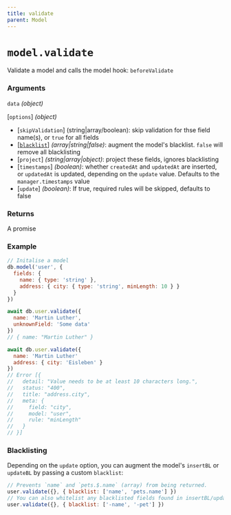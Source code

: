 ```yaml
---
title: validate
parent: Model
---
```


# `model.validate`

Validate a model and calls the model hook: `beforeValidate`


### Arguments

`data` *(object)*

[`options`] *(object)*

- [`skipValidation`] (string\|array\/boolean): skip validation for thse field name(s), or `true` for all fields
- [[`blacklist`](#blacklisting)] *(array\|string\|false)*: augment the model's blacklist. `false` will remove all blacklisting
- [`project`] *(string\|array\|object)*: project these fields, ignores blacklisting
- [`timestamps`] *(boolean)*: whether `createdAt` and `updatedAt` are inserted, or `updatedAt` is updated, depending on the `update` value. Defaults to the `manager.timestamps` value
- [`update`] *(boolean)*: If true, required rules will be skipped, defaults to false

### Returns

A promise

### Example

```js
// Initalise a model
db.model('user', {
  fields: {
    name: { type: 'string' },
    address: { city: { type: 'string', minLength: 10 } }
  }
})

await db.user.validate({
  name: 'Martin Luther',
  unknownField: 'Some data'
})
// { name: "Martin Luther" }

await db.user.validate({
  name: 'Martin Luther'
  address: { city: 'Eisleben' }
})
// Error [{
//   detail: "Value needs to be at least 10 characters long.",
//   status: "400",
//   title: "address.city",
//   meta: {
//     field: "city",
//     model: "user",
//     rule: "minLength"
//   }
// }]
```

### Blacklisting

Depending on the `update` option, you can augment the model's `insertBL` or `updateBL` by passing a custom `blacklist`:

```js
// Prevents `name` and `pets.$.name` (array) from being returned.
user.validate({}, { blacklist: ['name', 'pets.name'] })
// You can also whitelist any blacklisted fields found in insertBL/updateBL
user.validate({}, { blacklist: ['-name', '-pet'] })
```
